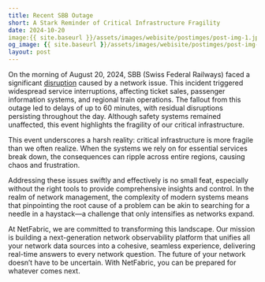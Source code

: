 ```yaml
---
title: Recent SBB Outage
short: A Stark Reminder of Critical Infrastructure Fragility
date: 2024-10-20
image:{{ site.baseurl }}/assets/images/webisite/postimges/post-img-1.jpeg
og_image: {{ site.baseurl }}/assets/images/webisite/postimges/post-img-1.jpeg
layout: post
---
```


On the morning of August 20, 2024, SBB (Swiss Federal Railways) faced a significant [disruption](https://news.sbb.ch/artikel/130813/nach-netzwerk-stoerung-situation-weitgehend-normalisiert) caused by a network issue. This incident triggered widespread service interruptions, affecting ticket sales, passenger information systems, and regional train operations. The fallout from this outage led to delays of up to 60 minutes, with residual disruptions persisting throughout the day. Although safety systems remained unaffected, this event highlights the fragility of our critical infrastructure.

This event underscores a harsh reality: critical infrastructure is more fragile than we often realize. When the systems we rely on for essential services break down, the consequences can ripple across entire regions, causing chaos and frustration.

Addressing these issues swiftly and effectively is no small feat, especially without the right tools to provide comprehensive insights and control. In the realm of network management, the complexity of modern systems means that pinpointing the root cause of a problem can be akin to searching for a needle in a haystack—a challenge that only intensifies as networks expand.

At NetFabric, we are committed to transforming this landscape. Our mission is building a next-generation network observability platform that unifies all your network data sources into a cohesive, seamless experience, delivering real-time answers to every network question. The future of your network doesn’t have to be uncertain. With NetFabric, you can be prepared for whatever comes next.
